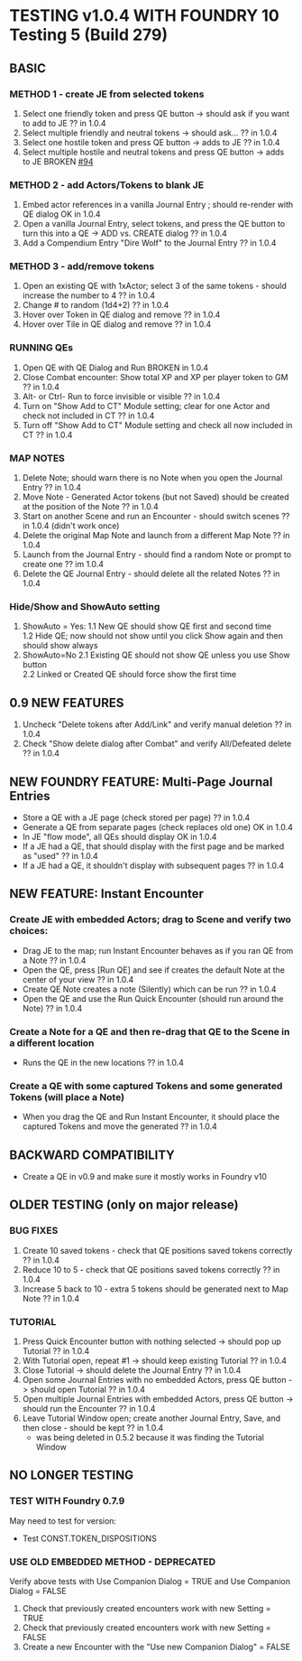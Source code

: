 # TESTING v1.0.4 WITH FOUNDRY 10 Testing 5 (Build 279)

## BASIC
### METHOD 1 - create JE from selected tokens 
1. Select one friendly token and press QE button -> should ask if you want to add to JE                     ?? in 1.0.4
2. Select multiple friendly and neutral tokens -> should ask...						                        ?? in 1.0.4
3. Select one hostile token and press QE button -> adds to JE	                                            ?? in 1.0.4
4. Select multiple hostile and neutral tokens and press QE button -> adds to JE 				            BROKEN [#94](https://github.com/spetzel2020/quick-encounters/issues/94)

### METHOD 2 - add Actors/Tokens to blank JE
1. Embed actor references in a vanilla Journal Entry ; should re-render with QE dialog                      OK in 1.0.4
2. Open a vanilla Journal Entry, select tokens, and press the QE button to turn this into a QE -> ADD vs. CREATE dialog   ?? in 1.0.4
3. Add a Compendium Entry "Dire Wolf" to the Journal Entry		                                       	    ?? in 1.0.4

### METHOD 3 - add/remove tokens                                                        
1. Open an existing QE with 1xActor; select 3 of the same tokens - should increase the number to 4          ?? in 1.0.4
2. Change # to random (1d4+2)                                                                               ?? in 1.0.4
3. Hover over Token in QE dialog and remove                                                                 ?? in 1.0.4
4. Hover over Tile in QE dialog and remove		                                                            ?? in 1.0.4

### RUNNING QEs
1. Open QE with QE Dialog and Run                                                                           BROKEN in 1.0.4
2. Close Combat encounter: Show total XP and XP per player token to GM                                      ?? in 1.0.4
3. Alt- or Ctrl- Run to force invisible or visible                                                          ?? in 1.0.4
4. Turn on "Show Add to CT" Module setting; clear for one Actor and check not included in CT                ?? in 1.0.4
5. Turn off "Show Add to CT" Module setting and check all now included in CT                                ?? in 1.0.4

### MAP NOTES
1. Delete Note; should warn there is no Note when you open the Journal Entry                                ?? in 1.0.4
2. Move Note - Generated Actor tokens (but not Saved) should be created at the position of the Note         ?? in 1.0.4
3. Start on another Scene and run an Encounter - should switch scenes     					                ?? in 1.0.4 (didn't work once)
5. Delete the original Map Note and launch from a different Map Note                                        ?? in 1.0.4
7. Launch from the Journal Entry - should find a random Note or prompt to create one                        ?? im 1.0.4
8. Delete the QE Journal Entry - should delete all the related Notes                                        ?? in 1.0.4
### Hide/Show and ShowAuto setting
1. ShowAuto = Yes:
1.1 New QE should show QE first and second time								
1.2 Hide QE; now should not show until you click Show again and then should show always				
2. ShowAuto=No
2.1 Existing QE should not show QE unless you use Show button							
2.2 Linked or Created QE should force show the first time
## 0.9 NEW FEATURES
1. Uncheck "Delete tokens after Add/Link" and verify manual deletion                                        ?? in 1.0.4
2. Check "Show delete dialog after Combat" and verify All/Defeated delete                                   ?? in 1.0.4

## NEW FOUNDRY FEATURE: Multi-Page Journal Entries
- Store a QE with a JE page (check stored per page)                                                         ?? in 1.0.4
- Generate a QE from separate pages (check replaces old one)                                                OK in 1.0.4
- In JE "flow mode", all QEs should display                                                                 OK in 1.0.4
- If a JE had a QE, that should display with the first page and be marked as "used"                         ?? in 1.0.4
- If a JE had a QE, it shouldn't display with subsequent pages                                              ?? in 1.0.4

## NEW FEATURE: Instant Encounter
### Create JE with embedded Actors; drag to Scene and verify two choices:
- Drag JE to the map; run Instant Encounter behaves as if you ran QE from a Note                            ?? in 1.0.4
- Open the QE, press [Run QE] and see if creates the default Note at the center of your view                ?? in 1.0.4
- Create QE Note creates a note (Silently) which can be run                                                 ?? in 1.0.4
- Open the QE and use the Run Quick Encounter (should run around the Note)                                  ?? in 1.0.4
### Create a Note for a QE and then re-drag that QE to the Scene in a different location
- Runs the QE in the new locations                                                                          ?? in 1.0.4

### Create a QE with some captured Tokens and some generated Tokens (will place a Note)
- When you drag the QE and Run Instant Encounter, it should place the captured Tokens and move the generated ?? in 1.0.4


## BACKWARD COMPATIBILITY
- Create a QE in v0.9 and make sure it mostly works in Foundry v10
## OLDER TESTING (only on major release)
### BUG FIXES
1. Create 10 saved tokens - check that QE positions saved tokens correctly                                  ?? in 1.0.4
2. Reduce 10 to 5 - check that QE positions saved tokens correctly                                          ?? in 1.0.4
3. Increase 5 back to 10 - extra 5 tokens should be generated next to Map Note                              ?? in 1.0.4
### TUTORIAL
1. Press Quick Encounter button with nothing selected -> should pop up Tutorial					 			?? in 1.0.4
2. With Tutorial open, repeat #1 -> should keep existing Tutorial         						        	?? in 1.0.4
3. Close Tutorial -> should delete the Journal Entry                          						        ?? in 1.0.4
4. Open some Journal Entries with no embedded Actors, press QE button -> should open Tutorial               ?? in 1.0.4
5. Open multiple Journal Entries with embedded Actors, press QE button -> should run the Encounter          ?? in 1.0.4
6. Leave Tutorial Window open; create another Journal Entry, Save, and then close - should be kept		    ?? in 1.0.4	
    - was being deleted in 0.5.2 because it was finding the Tutorial Window

## NO LONGER TESTING
### TEST WITH Foundry 0.7.9
May need to test for version:
- Test CONST.TOKEN_DISPOSITIONS
### USE OLD EMBEDDED METHOD - DEPRECATED
Verify above tests with Use Companion Dialog = TRUE and Use Companion Dialog = FALSE
1. Check that previously created encounters work with new Setting = TRUE
2. Check that previously created encounters work with new Setting = FALSE
3. Create a new Encounter with the "Use new Companion Dialog" = FALSE

